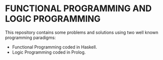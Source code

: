 # FUNCTIONAL PROGRAMMING AND LOGIC PROGRAMMING

This repository contains some problems and solutions using two well known programming paradigms:
- Functional Programming coded in Haskell.
- Logic Programming coded in Prolog.
